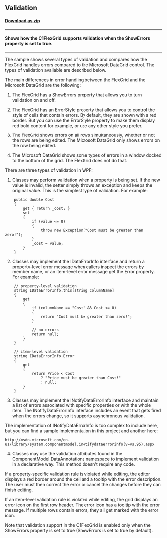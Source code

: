 ## Validation
#### [Download as zip](https://downgit.github.io/#/home?url=https://github.com/GrapeCity/ComponentOne-WPF-Samples/tree/master/\NET_4.5.2\C1.WPF.FlexGrid\CS\Validation)
____
#### Shows how the C1FlexGrid supports validation when the ShowErrors property is set to true.
____
The sample shows several types of validation and compares how the FlexGrid
handles errors compared to the Microsoft DataGrid control. The types of 
validation available are described below.

The main differences in error handling between the FlexGrid and the Microsoft
DataGrid are the following:

1) The FlexGrid has a ShowErrors property that allows you to turn validation
on and off.

2) The FlexGrid has an ErrorStyle property that allows you to control the style
of cells that contain errors. By default, they are shown with a red border. But
you can use the ErrorStyle property to make them display red bold content for 
example, or use any other style you prefer.

3) The FlexGrid shows errors on all rows simultaneously, whether or not the
rows are being edited. The Microsoft DataGrid only shows errors on the row
being edited.

4) The Microsoft DataGrid shows some types of errors in a window docked to
the bottom of the grid. The FlexGrid does not do that.

There are three types of validation in WPF:

1) Classes may perform validation when a property is being set. If the new
value is invalid, the setter simply throws an exception and keeps the original
value. This is the simplest type of validation. For example:

```
	public double Cost
	{
		get { return _cost; }
		set
		{
			if (value <= 0)
			{
				throw new Exception("Cost must be greater than zero!");
			}
			_cost = value;
		}
	}
```
2) Classes may implement the IDataErrorInfo interface and return a property-level
error message when callers inspect the errors by member name, or an item-level
error message get the Error property. For example:

```
	// property-level validation
    string IDataErrorInfo.this[string columnName]
    {
        get
        {
			if (columnName == "Cost" && Cost <= 0)
			{
				return "Cost must be greater than zero!";
			}

			// no errors
            return null; 
        }
    }

	// item-level validation
    string IDataErrorInfo.Error
    {
        get
        {
            return Price < Cost
                ? "Price must be greater than Cost!"
                : null;
        }
    }
```
3) Classes may implement the INotifyDataErrorInfo interface and maintain a list of
errors associated with specific properties or with the whole item. The
INotifyDataErrorInfo interface includes an event that gets fired when the errors
change, so it supports asynchronous validation.

The implementation of INotifyDataErrorInfo is too complex to include here, but you
can find a sample implementation in this project and another here:

	http://msdn.microsoft.com/en-us/library/system.componentmodel.inotifydataerrorinfo(v=vs.95).aspx

4) Classes may use the validation attributes found in the ComponentModel.DataAnnotations
namespace to implement validation in a declarative way. This method doesn't require any code.

If a property-specific validation rule is violated while editing, the editor displays a red 
border around the cell and a tooltip with the error description. The user must then correct 
the error or cancel the changes before they can finish editing.

If an item-level validation rule is violated while editing, the grid displays an error icon 
on the first row header. The error icon has a tooltip with the error message. If multiple 
rows contain errors, they all get marked with the error icon.

Note that validation support in the C1FlexGrid is enabled only when the ShowErrors property
is set to true (ShowErrors is set to true by default).

